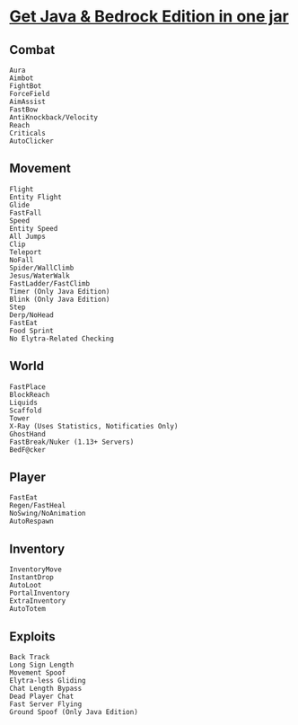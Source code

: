 # <a href="https://www.paypal.com/ncp/payment/EVXKXBD6M5XPC">Get Java & Bedrock Edition in one jar</a>

## Combat
```
Aura
Aimbot
FightBot
ForceField
AimAssist
FastBow
AntiKnockback/Velocity
Reach
Criticals
AutoClicker
```

## Movement
```
Flight
Entity Flight
Glide
FastFall
Speed
Entity Speed
All Jumps
Clip
Teleport
NoFall
Spider/WallClimb
Jesus/WaterWalk
FastLadder/FastClimb
Timer (Only Java Edition)
Blink (Only Java Edition)
Step
Derp/NoHead
FastEat
Food Sprint
No Elytra-Related Checking
```

## World
```
FastPlace
BlockReach
Liquids
Scaffold
Tower
X-Ray (Uses Statistics, Notificaties Only)
GhostHand
FastBreak/Nuker (1.13+ Servers)
BedF@cker
```

## Player
```
FastEat
Regen/FastHeal
NoSwing/NoAnimation
AutoRespawn
```

## Inventory
```
InventoryMove
InstantDrop
AutoLoot
PortalInventory
ExtraInventory
AutoTotem
```

## Exploits
```
Back Track
Long Sign Length
Movement Spoof
Elytra-less Gliding
Chat Length Bypass
Dead Player Chat
Fast Server Flying
Ground Spoof (Only Java Edition)
```
